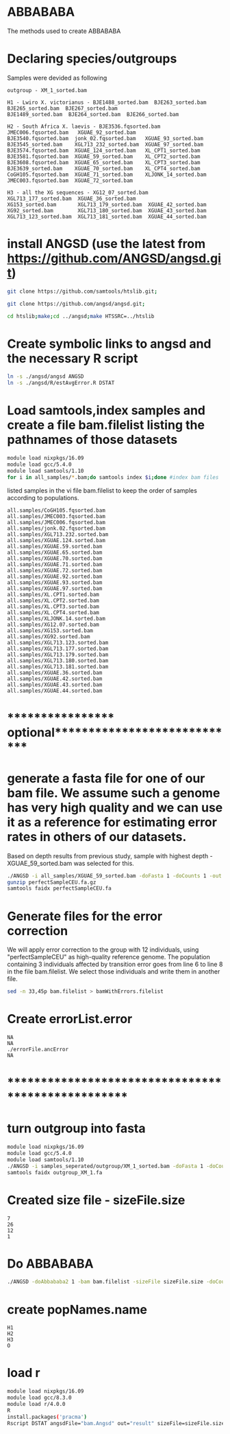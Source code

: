 # ABBABABA
The methods used to create ABBABABA 
# Declaring species/outgroups

Samples were devided as following
```text
outgroup - XM_1_sorted.bam

H1 - Lwiro X. victorianus - BJE1488_sorted.bam  BJE263_sorted.bam  BJE265_sorted.bam  BJE267_sorted.bam
BJE1489_sorted.bam  BJE264_sorted.bam  BJE266_sorted.bam

H2 - South Africa X. laevis - BJE3536.fqsorted.bam  JMEC006.fqsorted.bam   XGUAE_92_sorted.bam
BJE3540.fqsorted.bam  jonk_02.fqsorted.bam   XGUAE_93_sorted.bam
BJE3545_sorted.bam    XGL713_232_sorted.bam  XGUAE_97_sorted.bam
BJE3574.fqsorted.bam  XGUAE_124_sorted.bam   XL_CPT1_sorted.bam
BJE3581.fqsorted.bam  XGUAE_59_sorted.bam    XL_CPT2_sorted.bam
BJE3608.fqsorted.bam  XGUAE_65_sorted.bam    XL_CPT3_sorted.bam
BJE3639_sorted.bam    XGUAE_70_sorted.bam    XL_CPT4_sorted.bam
CoGH105.fqsorted.bam  XGUAE_71_sorted.bam    XLJONK_14_sorted.bam
JMEC003.fqsorted.bam  XGUAE_72_sorted.bam

H3 - all the XG sequences - XG12_07_sorted.bam     XGL713_177_sorted.bam  XGUAE_36_sorted.bam
XG153_sorted.bam       XGL713_179_sorted.bam  XGUAE_42_sorted.bam
XG92_sorted.bam        XGL713_180_sorted.bam  XGUAE_43_sorted.bam
XGL713_123_sorted.bam  XGL713_181_sorted.bam  XGUAE_44_sorted.bam
```
# install ANGSD (use the latest from https://github.com/ANGSD/angsd.git)
```bash
git clone https://github.com/samtools/htslib.git;

git clone https://github.com/angsd/angsd.git;

cd htslib;make;cd ../angsd;make HTSSRC=../htslib

```
# Create symbolic links to angsd and the necessary R script

```bash
ln -s ./angsd/angsd ANGSD
ln -s ./angsd/R/estAvgError.R DSTAT
```
# Load samtools,index samples and create a file bam.filelist listing the pathnames of those datasets
```bash
module load nixpkgs/16.09
module load gcc/5.4.0
module load samtools/1.10
for i in all_samples/*.bam;do samtools index $i;done #index bam files
```
listed samples in the vi file bam.filelist to keep the order of samples according to populations.

```text
all.samples/CoGH105.fqsorted.bam
all.samples/JMEC003.fqsorted.bam
all.samples/JMEC006.fqsorted.bam
all.samples/jonk.02.fqsorted.bam
all.samples/XGL713.232.sorted.bam
all.samples/XGUAE.124.sorted.bam
all.samples/XGUAE.59.sorted.bam
all.samples/XGUAE.65.sorted.bam
all.samples/XGUAE.70.sorted.bam
all.samples/XGUAE.71.sorted.bam
all.samples/XGUAE.72.sorted.bam
all.samples/XGUAE.92.sorted.bam
all.samples/XGUAE.93.sorted.bam
all.samples/XGUAE.97.sorted.bam
all.samples/XL.CPT1.sorted.bam
all.samples/XL.CPT2.sorted.bam
all.samples/XL.CPT3.sorted.bam
all.samples/XL.CPT4.sorted.bam
all.samples/XLJONK.14.sorted.bam
all.samples/XG12.07.sorted.bam
all.samples/XG153.sorted.bam
all.samples/XG92.sorted.bam
all.samples/XGL713.123.sorted.bam
all.samples/XGL713.177.sorted.bam
all.samples/XGL713.179.sorted.bam
all.samples/XGL713.180.sorted.bam
all.samples/XGL713.181.sorted.bam
all.samples/XGUAE.36.sorted.bam
all.samples/XGUAE.42.sorted.bam
all.samples/XGUAE.43.sorted.bam
all.samples/XGUAE.44.sorted.bam
```
# **************** optional****************************
# generate a fasta file for one of our bam file. We assume such a genome has very high quality and we can use it as a reference for estimating error rates in others of our datasets. 

Based on depth results from previous study, sample with highest depth - XGUAE_59_sorted.bam was selected for this.

```bash
./ANGSD -i all_samples/XGUAE_59_sorted.bam -doFasta 1 -doCounts 1 -out perfectSampleCEU
gunzip perfectSampleCEU.fa.gz
samtools faidx perfectSampleCEU.fa
```
# Generate files for the error correction
We will apply error correction to the group with 12 individuals, using "perfectSampleCEU" as high-quality reference genome. The population containing 3 individuals affected by transition error goes from line 6 to line 8 in the file bam.filelist. We select those individuals and write them in another file.
```bash
sed -n 33,45p bam.filelist > bamWithErrors.filelist
```
# Create errorList.error
```text
NA
NA
./errorFile.ancError
NA
```
# **************************************************
# turn outgroup into fasta
```bash
module load nixpkgs/16.09
module load gcc/5.4.0
module load samtools/1.10
./ANGSD -i samples_seperated/outgroup/XM_1_sorted.bam -doFasta 1 -doCounts 1 -out outg.fa
samtools faidx outgroup_XM_1.fa
```
# Created size file - sizeFile.size
```text
7
26
12
1
```
# Do ABBABABA
```bash
./ANGSD -doAbbababa2 1 -bam bam.filelist -sizeFile sizeFile.size -doCounts 1 -out bam.Angsd -anc outg.fa -useLast 0 -minQ 20 -minMapQ 20 -p 1
```

# create popNames.name
```text
H1
H2
H3
O
```
# load r
```bash
module load nixpkgs/16.09
module load gcc/8.3.0
module load r/4.0.0
R
install.packages('pracma')
Rscript DSTAT angsdFile="bam.Angsd" out="result" sizeFile=sizeFile.size nameFile=popNames.name
```
